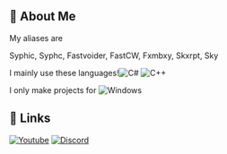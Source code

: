 
## 🚀 About Me
My aliases are

Syphic, Syphc, Fastvoider, FastCW, Fxmbxy, Skxrpt, Sky

I mainly use these languages!![C#](https://img.shields.io/badge/C%23-239120?style=for-the-badge&logo=c-sharp&logoColor=white) ![C++](https://img.shields.io/badge/C%2B%2B-00599C?style=for-the-badge&logo=c%2B%2B&logoColor=white)

I only make projects for ![Windows](https://img.shields.io/badge/Windows-0078D6?style=for-the-badge&logo=windows&logoColor=white)

## 🔗 Links
[![Youtube](https://img.shields.io/badge/YouTube-FF0000?style=for-the-badge&logo=youtube&logoColor=white)](https://youtube.com/@Skxrpt/)
[![Discord](https://dcbadge.vercel.app/api/server/INVITEID)](https://discord.gg/Ds6fsvYTVW)

